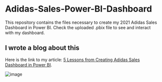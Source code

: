 # Adidas-Sales-Power-BI-Dashboard
This repository contains the files necessary to create my 2021 Adidas Sales Dashboard in Power BI. Check the uploaded .pbix file to see and interact with my dashboard.

## I wrote a blog about this
Here is the link to my article: [5 Lessons from Creating Adidas Sales Dashboard in Power BI](https://marvinrubia.medium.com/5-lessons-from-creating-adidas-sales-dashboard-in-power-bi-85caf62253c2).

![image](https://github.com/marvin-rubia/Adidas-Sales-Power-BI-Dashboard/assets/140475770/ac92bfeb-d80e-41f7-a200-3db07b2fab98)
